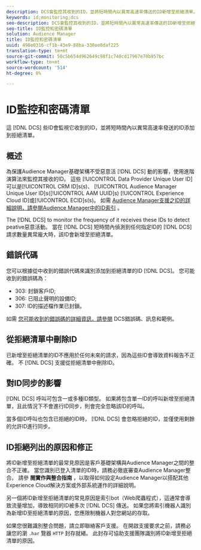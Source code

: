 ```yaml
---
description: DCS會監控其收到的ID，並將短時間內以異常高速率傳送的ID新增至拒絕清單。
keywords: id;monitoring;dcs
seo-description: DCS會監控其收到的ID，並將短時間內以異常高速率傳送的ID新增至拒絕清單。
seo-title: ID監控和密碼清單
solution: Audience Manager
title: ID監控和密碼清單
uuid: 498e0316-cf1b-43e9-88ba-338ee0daf225
translation-type: tm+mt
source-git-commit: 50c5b654d962649c98f1c740cd17967e70b957bc
workflow-type: tm+mt
source-wordcount: '514'
ht-degree: 0%

---
```



# ID監控和密碼清單

這 [!DNL DCS] 些ID會監視它收到的ID，並將短時間內以異常高速率發送的ID添加到拒絕清單。

## 概述

為保護Audience Manager基礎架構不受惡意活 [!DNL DCS] 動的影響，使用進階演算法來監控其接收的ID。 這些 [!UICONTROL Data Provider Unique User ID]可以是[!UICONTROL CRM ID]s(s)、 [!UICONTROL Audience Manager Unique User ID]s([!UICONTROL AAM UUID]s) [!UICONTROL Experience Cloud ID]或[!UICONTROL ECID]s(s)。 如需 [Audience Manager支援之ID的詳細說明，請參閱Audience Manager中的ID索引](../../../reference/ids-in-aam.md) 。

The [!DNL DCS] to monitor the frequency of it receives these IDs to detect peative惡意活動。 當在 [!DNL DCS] 短時間內偵測到任何指定ID的 [!DNL DCS] 請求數量異常龐大時，該ID會新增至拒絕清單。

## 錯誤代碼

您可以根據從中收到的錯誤代碼來識別添加到拒絕清單的ID [!DNL DCS]。 您可能收到的錯誤碼為：

* 303: 封鎖客戶ID;
* 306: 已阻止聲明的設備ID;
* 307: ID的描述檔作業已封鎖。

如需 [您可能收到的錯誤碼的詳細資訊，請參閱](dcs-error-codes.md) DCS錯誤碼、訊息和範例。

## 從拒絕清單中刪除ID

已新增至拒絕清單的ID不應用於任何未來的請求，因為這些ID會導致資料報告不正確。 不 [!DNL DCS] 支援從拒絕清單中刪除ID。

## 對ID同步的影響

[!DNL DCS] 呼叫可包含一或多種ID類型。 如果將包含單一ID的呼叫新增至拒絕清單，且此情況下不會進行ID同步，則會完全忽略該ID的呼叫。

當多個ID呼叫也包含已拒絕的ID時， [!DNL DCS] 會忽略拒絕的ID，並僅使用剩餘的允許ID進行同步。

## ID拒絕列出的原因和修正

將ID新增至拒絕清單的最常見原因是客戶基礎架構與Audience Manager之間的整合不正確。 當您識別已登入清單的ID時，請務必徹底審查Audience Manager整合。 請參 **閱實作與整合指南** ，以取得如何設定Audience Manager以搭配其他Experience Cloud解決方案或外部系統運作的詳細說明。

另一個將ID新增至拒絕清單的常見原因是索引bot（Web爬蟲程式），這通常會導致流量增加，導致相同的ID被多次 [!DNL DCS] 傳送。 如果您將索引機器人識別為新增ID至拒絕清單的原因，您應限制機器人對您網站的存取。

如果您很難識別整合問題，請立即聯絡客戶支援。 在開啟支援要求之前，請務必讓您的瀏 `.har` 覽器 `HTTP` 封存就緒。 此封存可協助支援團隊識別將ID新增至拒絕清單的原因。